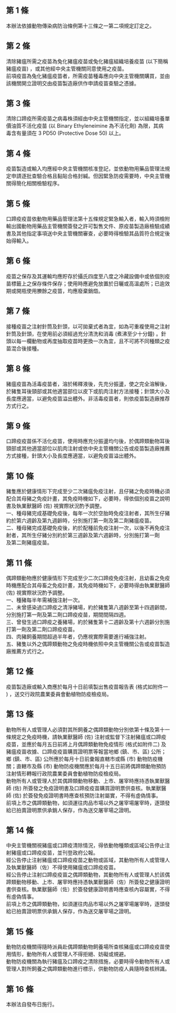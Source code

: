 第 1 條
-------
本辦法依據動物傳染病防治條例第十三條之一第二項規定訂定之。

第 2 條
-------
清除豬瘟所需之疫苗為兔化豬瘟疫苗或兔化豬瘟組織培養疫苗 (以下簡稱  
豬瘟疫苗) ，或其他經中央主管機關同意使用之疫苗。  
前項疫苗為兔化豬瘟疫苗者，所需疫苗種毒應向中央主管機關購買，並由  
該機關開立證明交由疫苗製造廠供作申請疫苗查驗之憑據。

第 3 條
-------
清除口蹄疫所需疫苗之病毒株須經由中央主管機關指定，並以組織培養單  
價油質不活化疫苗 (以 Binary Ethyleneimine 為不活化劑) 為限，其病  
毒含有量須在 3 PD50  (Protective Dose 50) 以上。

第 4 條
-------
疫苗製造或輸入均應經中央主管機關核准登記，並依動物用藥品管理法規  
定申請逐批查驗合格且黏貼合格封緘。但因緊急防疫需要時，中央主管機  
關得簡化相關檢驗程序。

第 5 條
-------
口蹄疫疫苗依動物用藥品管理法第十五條規定緊急輸入者，輸入時須檢附  
輸出國動物用藥品主管機關簽發之許可製售文件、原疫苗製造廠檢驗成績  
書及其他指定事項送中央主管機關審查，必要時得檢驗其品質符合規定後  
始得輸入。

第 6 條
-------
疫苗之保存及其運輸均應貯存於攝氏四度至八度之冷藏設備中或依個別疫  
苗標籤上之保存條件保存；使用時應避免放置於日曬或高溫處所；已逾效  
期或開瓶使用賸餘之疫苗，均應廢棄銷燬。

第 7 條
-------
接種疫苗之注射針筒及針頭，以可拋棄式者為宜，如為可重複使用之注射  
針筒及針頭，在使用前必須經過充分清洗和消毒 (煮沸至少十分鐘) 。針  
頭以每一欄動物或再度抽取疫苗時更換一次為宜，且不可將不同種類之疫  
苗混合後接種。

第 8 條
-------
豬瘟疫苗為活毒疫苗者，溶於稀釋液後，先充分振盪，使之完全溶解後，  
於豬隻耳後頸部或其他適當部位以皮下或肌肉注射方法接種；針頭大小及  
長度應適當，以避免疫苗溢出體外。非活毒疫苗者，則依疫苗製造廠推荐  
方式行之。

第 9 條
-------
口蹄疫疫苗係不活化疫苗，使用時應充分振盪均勻後，於偶蹄類動物耳後  
頸部或其他適當部位以肌肉注射或依中央主管機關公告或疫苗製造廠推薦  
方式接種，針頭大小及長度應適當，以避免疫苗溢出體外。

第 10 條
--------
豬隻應於健康情形下完成至少二次豬瘟免疫注射，且仔豬之免疫時機必須  
配合其母豬之免疫計畫，其免疫時機如下，必要時，得依個別疫苗之說明  
書及執業獸醫師 (佐) 視實際狀況酌予調整。  
一、種母豬完成基礎免疫後，每年一次於空胎時免疫注射者，其所生仔豬  
    約於第六週齡及第九週齡時，分別施打第一劑及第二劑豬瘟疫苗。  
二、種母豬完成基礎免疫後，約於配種前免疫注射一次，以後不再免疫注  
    射者，其所生仔豬分別約於第三週齡及第六週齡時，分別施打第一劑  
    及第二劑豬瘟疫苗。

第 11 條
--------
偶蹄類動物應於健康情形下完成至少二次口蹄疫免疫注射，且幼畜之免疫  
時機應配合其母畜之免疫計畫，其免疫時機如下，必要時得由執業獸醫師  
 (佐) 視實際狀況酌予調整。  
一、種豬每半年需補強注射一次。  
二、未曾感染過口蹄疫之清淨豬場，約於豬隻第八週齡至第十四週齡間，  
    分別施打第一劑及第二劑口蹄疫疫苗，期間間隔四週。  
三、曾發生過口蹄疫之養豬場，約於豬隻第十二週齡及第十六週齡分別施  
    打第一劑及第二劑口蹄疫疫苗。  
四、肉豬飼養期間超過半年者，仍應視實際需要進行補強注射。  
五、豬隻以外之偶蹄類動物之免疫時機依照中央主管機關公告或疫苗製造  
    廠推薦方式行之。

第 12 條
--------
疫苗製造廠或輸入商應於每月十日前填製出售疫苗報告表 (格式如附件一  
) ，送交行政院農業委員會動植物防疫檢疫局。

第 13 條
--------
動物所有人或管理人必須對其所飼養之偶蹄類動物分別依第十條及第十一  
條規定之免疫時機，請執業獸醫師 (佐) 注射或監督下注射豬瘟或口蹄疫  
疫苗，並應於每月五日前將上月偶蹄類動物免疫情形 (格式如附件二) 及  
豬瘟疫苗收據、口蹄疫疫苗購買證明票等報當地鄉 (鎮、市、區) 公所；  
鄉 (鎮、市、區) 公所應於每月十日前彙報直轄市或縣 (市) 動物防疫機  
關；直轄市及縣 (市) 動物防疫機關應於每月十五日前將偶蹄類動物預防  
注射情形轉報行政院農業委員會動植物防疫檢疫局。  
動物所有人或管理人於其偶蹄類動物移動、上市、屠宰時應持憑執業獸醫  
師 (佐) 所簽發之免疫證明書及口蹄疫疫苗購買證明票供查核。執業獸醫  
師 (佐) 於簽發免疫證明書時應查核預防注射屬實，不得有虛偽情事。  
前項上市之偶蹄類動物，如須運往肉品市場以外之屠宰場屠宰時，逐頭發  
給已拍賣證明票供承銷人保存，作為送交屠宰場之證明。

第 14 條
--------
中央主管機關視豬瘟或口蹄疫清除情況，得依動物種類或區域公告停止注  
射豬瘟或口蹄疫疫苗，並刊登政府公報。  
經公告停止注射豬瘟或口蹄疫疫苗之動物或區域，其動物所有人或管理人  
及執業獸醫師（佐）不得使用豬瘟或口蹄疫疫苗。  
經公告停止注射口蹄疫疫苗之偶蹄類動物，其動物所有人或管理人於該偶  
蹄類動物移動、上市、屠宰時應持憑執業獸醫師（佐）所簽發之健康證明  
書供查核。執業獸醫師（佐）於簽發健康證明書時應查核內容屬實，不得  
有虛偽情事。  
前項上市之偶蹄類動物，如須運往肉品市場以外之屠宰場屠宰時，逐頭發  
給已拍賣證明票供承銷人保存，作為送交屠宰場之證明。

第 15 條
--------
動物防疫機關得隨時派員赴偶蹄類動物飼養場所查核豬瘟或口蹄疫疫苗使  
用情形，動物所有人或管理人不得拒絕、妨礙或規避。  
動物防疫機關為執行豬瘟及口蹄疫之清除措施，必要時得令動物所有人或  
管理人對所飼養之偶蹄類動物進行標示，供動物防疫人員隨時查核辨識。

第 16 條
--------
本辦法自發布日施行。

